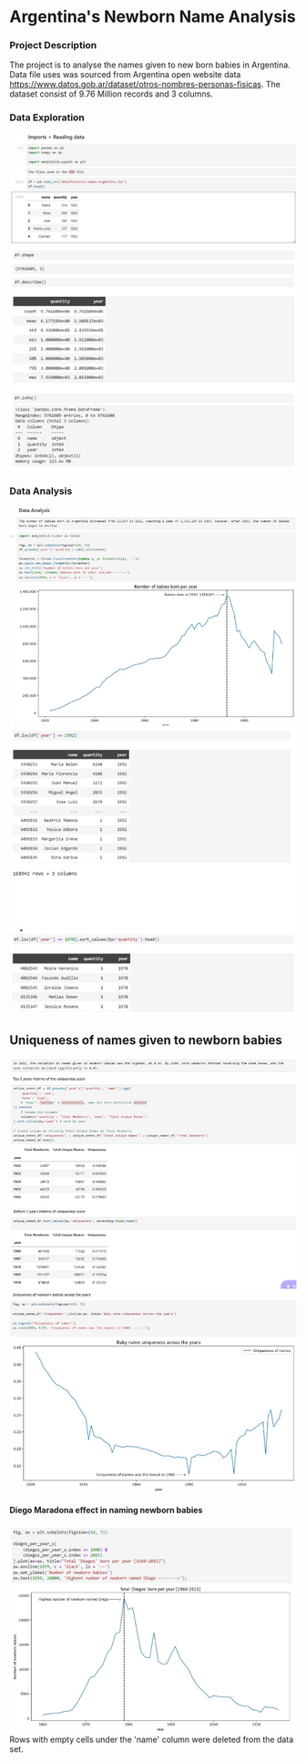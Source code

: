 # Argentina's Newborn Name Analysis

### Project Description
The project is to analyse the names given to new born babies in Argentina. Data file uses was sourced from Argentina open website data https://www.datos.gob.ar/dataset/otros-nombres-personas-fisicas. The dataset consist of 9.76 Million records and 3 columns.
### Data Exploration
![Explore](https://github.com/Joemusa/newborns/blob/main/images/Imports%2BRead.jpg)
![Explore2](https://github.com/Joemusa/newborns/blob/main/images/Understanding%20the%20data.jpg)
### Data Analysis
![Newborn](https://github.com/Joemusa/newborns/blob/main/images/neborn_year.jpg)
![PopularName](https://github.com/Joemusa/newborns/blob/main/images/MostpopularName.jpg)
![LeastPopularName](https://github.com/Joemusa/newborns/blob/main/images/LeastpopularName.jpg)
## Uniqueness of names given to newborn babies
![Uniqueness](https://github.com/Joemusa/newborns/blob/main/images/Uniqueness.jpg)
![UniquenessChart](https://github.com/Joemusa/newborns/blob/main/images/UniquenessChart.jpg)
#### Diego Maradona effect in naming newborn babies
![DiegoEffect](https://github.com/Joemusa/newborns/blob/main/images/DiegoEffect.jpg)
Rows with empty cells under the 'name' column were deleted from the data set. 
